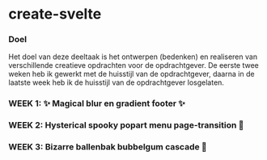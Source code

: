 # create-svelte

### Doel
 
Het doel van deze deeltaak is het ontwerpen (bedenken) en realiseren van verschillende creatieve opdrachten voor de opdrachtgever. De eerste twee weken heb ik gewerkt met de huisstijl van de opdrachtgever, daarna in de laatste week heb ik de huisstijl van de opdrachtgever losgelaten. 

### WEEK 1: ✨ Magical blur en gradient footer ✨
### WEEK 2: Hysterical spooky popart menu page-transition 👻
### WEEK 3: Bizarre ballenbak bubbelgum cascade  🎈
